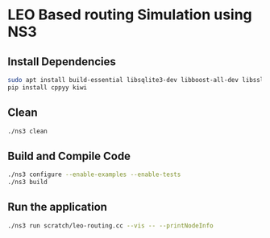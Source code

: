 # LEO Based routing Simulation using NS3

## Install Dependencies

```sh
sudo apt install build-essential libsqlite3-dev libboost-all-dev libssl-dev git python3-setuptools castxml gir1.2-goocanvas-2.0 gir1.2-gtk-3.0 libgirepository1.0-dev python3-dev python3-gi python3-gi-cairo python3-pip python3-pygraphviz python3-pygccxml g++ pkg-config sqlite3 ipython3 openmpi-bin openmpi-common openmpi-doc libopenmpi-dev autoconf cvs bzr unrar gdb valgrind uncrustify doxygen graphviz imagemagick python3-sphinx dia tcpdump libxml2 libxml2-dev cmake libc6-dev libc6-dev-i386 automake
pip install cppyy kiwi
```

## Clean

```sh
./ns3 clean
```

## Build and Compile Code

```sh
./ns3 configure --enable-examples --enable-tests
./ns3 build
```

## Run the application

```sh
./ns3 run scratch/leo-routing.cc --vis -- --printNodeInfo
```
